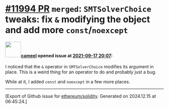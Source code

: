 # [\#11994 PR](https://github.com/ethereum/solidity/pull/11994) `merged`: `SMTSolverChoice` tweaks: fix `&` modifying the object and add more `const`/`noexcept`

#### <img src="https://avatars.githubusercontent.com/u/137030?v=4" width="50">[cameel](https://github.com/cameel) opened issue at [2021-09-17 20:07](https://github.com/ethereum/solidity/pull/11994):

I noticed that the `&` operator in `SMTSolverChoice` modifies its argument in place. This is a weird thing for an operator to do and probably just a bug.

While at it, I added `const` and `noexcept` in a few more places.




-------------------------------------------------------------------------------



[Export of Github issue for [ethereum/solidity](https://github.com/ethereum/solidity). Generated on 2024.12.15 at 06:45:24.]
